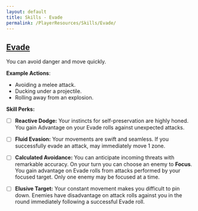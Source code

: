 ```yaml
---
layout: default
title: Skills - Evade
permalink: /PlayerResources/Skills/Evade/
---
```

## [Evade](#Evade)
You can avoid danger and move quickly.

**Example Actions**:
- Avoiding a melee attack.
- Ducking under a projectile.
- Rolling away from an explosion.

**Skill Perks:**
- ☐ **Reactive Dodge:** Your instincts for self-preservation are highly honed. You gain Advantage on your Evade rolls against unexpected attacks. 
  
- ☐ **Fluid Evasion:** Your movements are swift and seamless. If you successfully evade an attack, may immediately move 1 zone.
  
- ☐ **Calculated Avoidance:** You can anticipate incoming threats with remarkable accuracy. On your turn you can choose an enemy to **Focus**. You gain advantage on Evade rolls from attacks performed by your focused target. Only one enemy may be focused at a time.
  
- ☐ **Elusive Target:** Your constant movement makes you difficult to pin down. Enemies have disadvantage on attack rolls against you in the round immediately following a successful Evade roll.